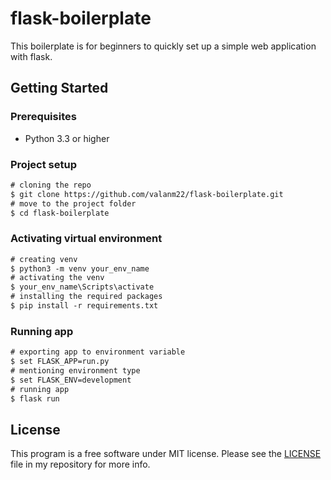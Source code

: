 # flask-boilerplate

This boilerplate is for beginners to quickly set up a simple web application with flask.

## Getting Started 

### Prerequisites

* Python 3.3 or higher

### Project setup

```diff 
# cloning the repo
$ git clone https://github.com/valanm22/flask-boilerplate.git
# move to the project folder
$ cd flask-boilerplate
```

### Activating virtual environment

```diff
# creating venv
$ python3 -m venv your_env_name
# activating the venv
$ your_env_name\Scripts\activate
# installing the required packages
$ pip install -r requirements.txt
```
    
### Running app

```diff
# exporting app to environment variable
$ set FLASK_APP=run.py
# mentioning environment type
$ set FLASK_ENV=development
# running app
$ flask run
```

## License

This program is a free software under MIT license. Please see the [LICENSE](https://github.com/valanm22/flask-boilerplate/blob/main/LICENSE) file in my repository for more info.
